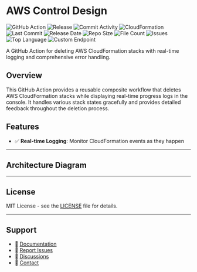 # AWS Control Design

![GitHub Action](https://img.shields.io/badge/GitHub-Action-blue?logo=github)&nbsp;![Release](https://github.com/subhamay-bhattacharyya/2401-security-cft/actions/workflows/release.yaml/badge.svg)&nbsp;![Commit Activity](https://img.shields.io/github/commit-activity/t/subhamay-bhattacharyya/2401-security-cft)&nbsp;![CloudFormation](https://img.shields.io/badge/AWS-CloudFormation-orange?logo=amazonaws)&nbsp;![Last Commit](https://img.shields.io/github/last-commit/subhamay-bhattacharyya/2401-security-cft)&nbsp;![Release Date](https://img.shields.io/github/release-date/subhamay-bhattacharyya/2401-security-cft)&nbsp;![Repo Size](https://img.shields.io/github/repo-size/subhamay-bhattacharyya/2401-security-cft)&nbsp;![File Count](https://img.shields.io/github/directory-file-count/subhamay-bhattacharyya/2401-security-cft)&nbsp;![Issues](https://img.shields.io/github/issues/subhamay-bhattacharyya/2401-security-cft)&nbsp;![Top Language](https://img.shields.io/github/languages/top/subhamay-bhattacharyya/2401-security-cft)&nbsp;![Custom Endpoint](https://img.shields.io/endpoint?url=https://gist.githubusercontent.com/bsubhamay/3bb81f5f2e006aedccf5d20de48d0cfa/raw/2401-security-cft.json?)


A GitHub Action for deleting AWS CloudFormation stacks with real-time logging and comprehensive error handling.

## Overview

This GitHub Action provides a reusable composite workflow that deletes AWS CloudFormation stacks while displaying real-time progress logs in the console. It handles various stack states gracefully and provides detailed feedback throughout the deletion process.

## Features

- ✅ **Real-time Logging**: Monitor CloudFormation events as they happen

---

## Architecture Diagram


---

## License

MIT License - see the [LICENSE](LICENSE) file for details.

---

## Support

- 📖 [Documentation](https://github.com/subhamay-bhattacharyya/2401-security-cft/wiki)
- 🐛 [Report Issues](https://github.com/subhamay-bhattacharyya/2401-security-cft/issues)
- 💬 [Discussions](https://github.com/subhamay-bhattacharyya/2401-security-cft/discussions)
- 📧 [Contact](mailto:support@subhamay.aws@gmail.com)